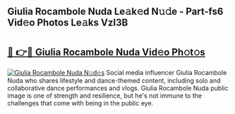 ## Giulia Rocambole Nuda Le𝚊k𝚎d N𝚞𝚍e - Part-fs6 Vid𝚎o Photos Le𝚊ks VzI3B

# <h2><a href="http://fbg25m.evod.top/?m=Giulia+Rocambole+Nuda">🔗 👉🔴 Giulia Rocambole Nuda Vid𝚎o Ph𝚘t𝚘s</a></h2>

[![Giulia Rocambole Nuda N𝚞d𝚎s](https://i.imgur.com/8V9OHl7.gif)](http://fbg25m.evod.top/?m=Giulia+Rocambole+Nuda)
Social media influencer Giulia Rocambole Nuda who shares lifestyle and dance-themed content, including solo and collaborative dance performances and vlogs. Giulia Rocambole Nuda public image is one of strength and resilience, but he's not immune to the challenges that come with being in the public eye. 
